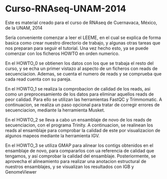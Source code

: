 # Curso-RNAseq-UNAM-2014
Este es material creado para el curso de RNAseq de Cuernavaca, México, de la UNAM, 2014

Sería conveniente comenzar a leer el LEEME, en el cual se explica de forma basica como crear nuestro directorio de trabajo, y algunas otras tareas que nos preparan para seguir el tutorial. Una vez hecho esto, ya se puede comenzar con los ficheros HOWTO en orden numerico.

En el HOWTO_0 se obtienen los datos con los que se trabaja el resto del curso, y se echa un primer vistazo al aspecto de un ficheros con reads de secuenciacion. Ademas, se cuenta el numero de reads y se comprueba que cada read cuenta con su pareja.

En el HOWTO_1 se realiza la comprobacion de calidad de los reads, asi como un preprocesamiento de los datos para eliminar aquellos reads de peor calidad. Para ello se utilizan las herramientas FastQC y Trimmomatic. A continuacion, se realiza un paso opcional para tratar de corregir errores de secuenciacion, mediante la herramienta Musket.

En el HOWTO_2 se lleva a cabo un ensamblaje de novo de los reads de secuenciacion, con el programa Trinity. A continuacion, se realinean los reads al ensamblaje para comprobar la calidad de este por visualizacion de algunos mapeos mediante la herramienta IGV.

En el HOWTO_3 se utiliza GMAP para alinear los contigs obtenidos en el ensamblaje de novo, para compararlos con ua referencia de calidad que tengamos, y así comprobar la calidad del ensamblaje. Posteriormente, se aprovecha el alineamiento para realizar una anotacion estructural de nuestros ensamblajes, y se visualizan los resultados con IGB y GenomeViewer
